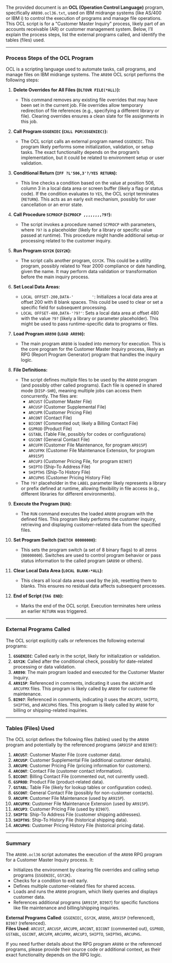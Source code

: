 The provided document is an **OCL (Operation Control Language)** program, specifically `AR890.ocl36.txt`, used on IBM midrange systems (like AS/400 or IBM i) to control the execution of programs and manage file operations. This OCL script is for a "Customer Master Inquiry" process, likely part of an accounts receivable (AR) or customer management system. Below, I’ll explain the process steps, list the external programs called, and identify the tables (files) used.

---

### **Process Steps of the OCL Program**

OCL is a scripting language used to automate tasks, call programs, and manage files on IBM midrange systems. The `AR890` OCL script performs the following steps:

1. **Delete Overrides for All Files (`DLTOVR FILE(*ALL)`):**
   - This command removes any existing file overrides that may have been set in the current job. File overrides allow temporary redirection of file references (e.g., specifying a different library or file). Clearing overrides ensures a clean slate for file assignments in this job.

2. **Call Program `GSGENIEC` (`CALL PGM(GSGENIEC)`):**
   - The OCL script calls an external program named `GSGENIEC`. This program likely performs some initialization, validation, or setup tasks. The exact functionality depends on the program’s implementation, but it could be related to environment setup or user validation.

3. **Conditional Return (`IFF ?L'506,3'?/YES RETURN`):**
   - This line checks a condition based on the value at position 506, column 3 in a local data area or screen buffer (likely a flag or status code). If the condition evaluates to `YES`, the OCL script terminates (`RETURN`). This acts as an early exit mechanism, possibly for user cancellation or an error state.

4. **Call Procedure `SCPROCP` (`SCPROCP ,,,,,,,,?9?`):**
   - The script invokes a procedure named `SCPROCP` with parameters, where `?9?` is a placeholder (likely for a library or specific value passed at runtime). This procedure might handle additional setup or processing related to the customer inquiry.

5. **Run Program `GSY2K` (`GSY2K`):**
   - The script calls another program, `GSY2K`. This could be a utility program, possibly related to Year 2000 compliance or date handling, given the name. It may perform data validation or transformation before the main inquiry process.

6. **Set Local Data Areas:**
   - `LOCAL OFFSET-200,DATA-'        '`: Initializes a local data area at offset 200 with 8 blank spaces. This could be used to clear or set a specific field for subsequent processing.
   - `LOCAL OFFSET-480,DATA-'?9?'`: Sets a local data area at offset 480 with the value `?9?` (likely a library or parameter placeholder). This might be used to pass runtime-specific data to programs or files.

7. **Load Program `AR890` (`LOAD AR890`):**
   - The main program `AR890` is loaded into memory for execution. This is the core program for the Customer Master Inquiry process, likely an RPG (Report Program Generator) program that handles the inquiry logic.

8. **File Definitions:**
   - The script defines multiple files to be used by the `AR890` program (and possibly other called programs). Each file is opened in shared mode (`DISP-SHR`), meaning multiple jobs can access them concurrently. The files are:
     - `ARCUST` (Customer Master File)
     - `ARCUSP` (Customer Supplemental File)
     - `ARCUPR` (Customer Pricing File)
     - `ARCONT` (Contact File)
     - `BICONT` (Commented out; likely a Billing Contact File)
     - `GSPROD` (Product File)
     - `GSTABL` (Table File, possibly for codes or configurations)
     - `GSCONT` (General Contact File)
     - `ARCUFM` (Customer File Maintenance, for program `AR915P`)
     - `ARCUFMX` (Customer File Maintenance Extension, for program `AR915P`)
     - `ARCUP3` (Customer Pricing File, for program `BI907`)
     - `SHIPTO` (Ship-To Address File)
     - `SHIPTHS` (Ship-To History File)
     - `ARCUPHS` (Customer Pricing History File)
   - The `?9?` placeholder in the `LABEL` parameter likely represents a library or prefix defined at runtime, allowing flexibility in file access (e.g., different libraries for different environments).

9. **Execute the Program (`RUN`):**
   - The `RUN` command executes the loaded `AR890` program with the defined files. This program likely performs the customer inquiry, retrieving and displaying customer-related data from the specified files.

10. **Set Program Switch (`SWITCH 00000000`):**
    - This sets the program switch (a set of 8 binary flags) to all zeros (`00000000`). Switches are used to control program behavior or pass status information to the called program (`AR890` or others).

11. **Clear Local Data Area (`LOCAL BLANK-*ALL`):**
    - This clears all local data areas used by the job, resetting them to blanks. This ensures no residual data affects subsequent processes.

12. **End of Script (`TAG END`):**
    - Marks the end of the OCL script. Execution terminates here unless an earlier `RETURN` was triggered.

---

### **External Programs Called**

The OCL script explicitly calls or references the following external programs:
1. **`GSGENIEC`**: Called early in the script, likely for initialization or validation.
2. **`GSY2K`**: Called after the conditional check, possibly for date-related processing or data validation.
3. **`AR890`**: The main program loaded and executed for the Customer Master Inquiry.
4. **`AR915P`**: Referenced in comments, indicating it uses the `ARCUFM` and `ARCUFMX` files. This program is likely called by `AR890` for customer file maintenance.
5. **`BI907`**: Referenced in comments, indicating it uses the `ARCUP3`, `SHIPTO`, `SHIPTHS`, and `ARCUPHS` files. This program is likely called by `AR890` for billing or shipping-related inquiries.

---

### **Tables (Files) Used**

The OCL script defines the following files (tables) used by the `AR890` program and potentially by the referenced programs (`AR915P` and `BI907`):
1. **`ARCUST`**: Customer Master File (core customer data).
2. **`ARCUSP`**: Customer Supplemental File (additional customer details).
3. **`ARCUPR`**: Customer Pricing File (pricing information for customers).
4. **`ARCONT`**: Contact File (customer contact information).
5. **`BICONT`**: Billing Contact File (commented out, not currently used).
6. **`GSPROD`**: Product File (product-related data).
7. **`GSTABL`**: Table File (likely for lookup tables or configuration codes).
8. **`GSCONT`**: General Contact File (possibly for non-customer contacts).
9. **`ARCUFM`**: Customer File Maintenance (used by `AR915P`).
10. **`ARCUFMX`**: Customer File Maintenance Extension (used by `AR915P`).
11. **`ARCUP3`**: Customer Pricing File (used by `BI907`).
12. **`SHIPTO`**: Ship-To Address File (customer shipping addresses).
13. **`SHIPTHS`**: Ship-To History File (historical shipping data).
14. **`ARCUPHS`**: Customer Pricing History File (historical pricing data).

---

### **Summary**

The `AR890.ocl36` script automates the execution of the `AR890` RPG program for a Customer Master Inquiry process. It:
- Initializes the environment by clearing file overrides and calling setup programs (`GSGENIEC`, `GSY2K`).
- Checks for a condition to exit early.
- Defines multiple customer-related files for shared access.
- Loads and runs the `AR890` program, which likely queries and displays customer data.
- References additional programs (`AR915P`, `BI907`) for specific functions like file maintenance and billing/shipping inquiries.

**External Programs Called**: `GSGENIEC`, `GSY2K`, `AR890`, `AR915P` (referenced), `BI907` (referenced).  
**Files Used**: `ARCUST`, `ARCUSP`, `ARCUPR`, `ARCONT`, `BICONT` (commented out), `GSPROD`, `GSTABL`, `GSCONT`, `ARCUFM`, `ARCUFMX`, `ARCUP3`, `SHIPTO`, `SHIPTHS`, `ARCUPHS`.

If you need further details about the RPG program `AR890` or the referenced programs, please provide their source code or additional context, as their exact functionality depends on the RPG logic.